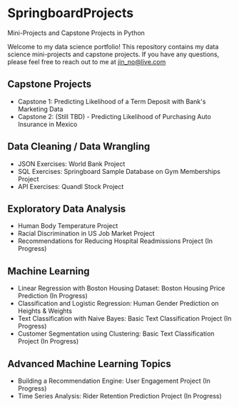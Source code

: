 # SpringboardProjects
Mini-Projects and Capstone Projects in Python

Welcome to my data science portfolio! This repository contains my data science mini-projects and capstone projects. If you have any questions, please feel free to reach out to me at jin_no@live.com

## Capstone Projects
* Capstone 1: Predicting Likelihood of a Term Deposit with Bank's Marketing Data
* Capstone 2: (Still TBD) - Predicting Likelihood of Purchasing Auto Insurance in Mexico

## Data Cleaning / Data Wrangling
* JSON Exercises: World Bank Project
* SQL Exercises: Springboard Sample Database on Gym Memberships Project
* API Exercises: Quandl Stock Project

## Exploratory Data Analysis
* Human Body Temperature Project
* Racial Discrimination in US Job Market Project
* Recommendations for Reducing Hospital Readmissions Project (In Progress)

## Machine Learning
* Linear Regression with Boston Housing Dataset: Boston Housing Price Prediction (In Progress)
* Classification and Logistic Regression: Human Gender Prediction on Heights & Weights
* Text Classification with Naive Bayes: Basic Text Classification Project (In Progress)
* Customer Segmentation using Clustering: Basic Text Classification Project (In Progress)

## Advanced Machine Learning Topics
* Building a Recommendation Engine: User Engagement Project (In Progress)
* Time Series Analysis: Rider Retention Prediction Project (In Progress)

